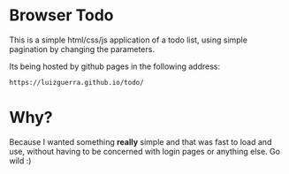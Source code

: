 # Browser Todo

This is a simple html/css/js application of a todo list, using simple pagination by changing the parameters.

Its being hosted by github pages in the following address:

```https://luizguerra.github.io/todo/```

# Why?

Because I wanted something __really__ simple and that was fast to load and use, without having to be concerned with login pages or anything else. Go wild :)
